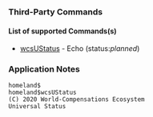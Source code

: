 ### Third-Party Commands

#### List of supported Commands(s)

* [wcsUStatus](wcs) - Echo (status:*planned*)


### Application Notes

```
homeland$
homeland$wcsUStatus
(C) 2020 World-Compensations Ecosystem
Universal Status
```
